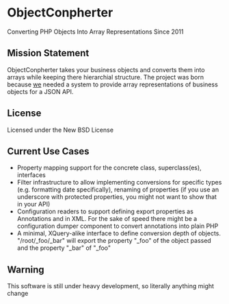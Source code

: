 ObjectConpherter
================
Converting PHP Objects Into Array Representations Since 2011


Mission Statement
-----------------

ObjectConpherter takes your business objects and converts them into arrays while
keeping there hierarchial structure. The project was born because [we](http://jarlssen.de)
needed a system to provide array representations of business objects for a JSON API.


License
-------
Licensed under the New BSD License


Current Use Cases
-----------------
-   Property mapping support for the concrete class, superclass(es), interfaces
-   Filter infrastructure to allow implementing conversions for specific types
    (e.g. formatting date specifically), renaming of properties (if you use an
    underscore with protected properties, you might not want to show that in
    your API)
-   Configuration readers to support defining export properties as Annotations
    and in XML. For the sake of speed there might be a configuration dumper
    component to convert annotations into plain PHP
-   A minimal, XQuery-alike interface to define conversion depth of objects.
    "/root/_foo/_bar" will export the property "_foo" of the object passed and
    the property "_bar" of "_foo"


Warning
-------
This software is still under heavy development, so literally anything might change